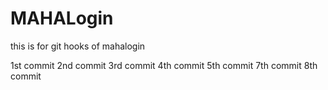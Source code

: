 # MAHALogin
this is for git hooks  of mahalogin

1st commit
2nd commit
3rd commit
4th commit
5th commit
7th commit
8th commit

